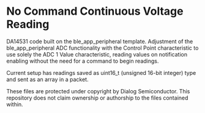 # No Command Continuous Voltage Reading

DA14531 code built on the ble_app_peripheral template. Adjustment of the ble_app_peripheral ADC functionality with the Control Point characteristic to use solely the ADC 1 Value characteristic, reading values on notification enabling without the need for a command to begin readings.

Current setup has readings saved as uint16_t (unsigned 16-bit integer) type and sent as an array in a packet.

These files are protected under copyright by Dialog Semiconductor. This repository does not claim ownership or authorship to the files contained within.